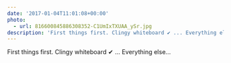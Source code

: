 ```yaml
---
date: '2017-01-04T11:01:08+00:00'
photo:
  - url: 816600845886308352-C1UmIxTXUAA_ySr.jpg
description: 'First things first. Clingy whiteboard ✔ ... Everything else... '
---
```

First things first. Clingy whiteboard ✔ ... Everything else... 
